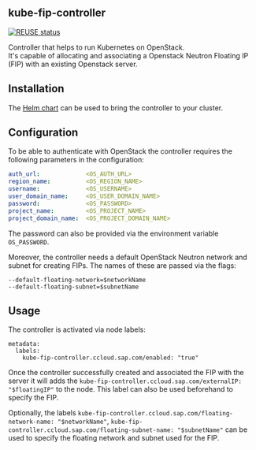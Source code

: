 kube-fip-controller
-------------------

[![REUSE status](https://api.reuse.software/badge/github.com/sapcc/kube-fip-controller)](https://api.reuse.software/info/github.com/sapcc/kube-fip-controller)

Controller that helps to run Kubernetes on OpenStack.  
It's capable of allocating and associating a Openstack Neutron Floating IP (FIP) with an existing Openstack server.

## Installation

The [Helm chart](https://github.com/sapcc/helm-charts/tree/master/system/kube-fip-controller) can be used to bring the controller to your cluster.

## Configuration

To be able to authenticate with OpenStack the controller requires the following parameters in the configuration:

```yaml
auth_url:             <OS_AUTH_URL>
region_name:          <OS_REGION_NAME>
username:             <OS_USERNAME>
user_domain_name:     <OS_USER_DOMAIN_NAME>
password:             <OS_PASSWORD>
project_name:         <OS_PROJECT_NAME>
project_domain_name:  <OS_PROJECT_DOMAIN_NAME>
```

The password can also be provided via the environment variable `OS_PASSWORD`.

Moreover, the controller needs a default OpenStack Neutron network and subnet for creating FIPs.
The names of these are passed via the flags:
```
--default-floating-network=$networkName
--default-floating-subnet=$subnetName
```


## Usage

The controller is activated via node labels:
```
metadata:
  labels:
    kube-fip-controller.ccloud.sap.com/enabled: "true"
```

Once the controller successfully created and associated the FIP with the server it will adds the `kube-fip-controller.ccloud.sap.com/externalIP: "$floatingIP"` to the node.
This label can also be used beforehand to specify the FIP.

Optionally, the labels `kube-fip-controller.ccloud.sap.com/floating-network-name: "$networkName"`, `kube-fip-controller.ccloud.sap.com/floating-subnet-name: "$subnetName"`
can be used to specify the floating network and subnet used for the FIP.

